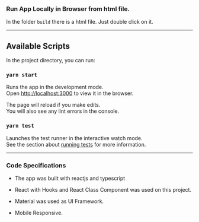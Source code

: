 ### Run App Locally in Browser from html file.

In the folder `build` there is a html file. Just double click on it.

___

## Available Scripts

In the project directory, you can run:

### `yarn start`

Runs the app in the development mode.<br />
Open [http://localhost:3000](http://localhost:3000) to view it in the browser.

The page will reload if you make edits.<br />
You will also see any lint errors in the console.

### `yarn test`

Launches the test runner in the interactive watch mode.<br />
See the section about [running tests](https://facebook.github.io/create-react-app/docs/running-tests) for more information.

____

### Code Specifications

- The app was built with reactjs and typescript

- React with Hooks and React Class Component was used on this project.

- Material was used as UI Framework. 

- Mobile Responsive.